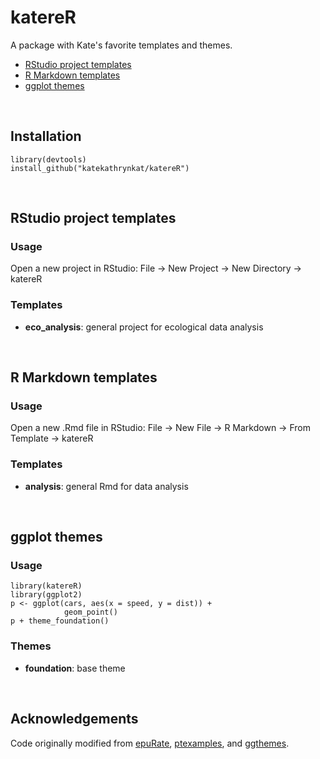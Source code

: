 # katereR

A package with Kate's favorite templates and themes.

- [RStudio project templates](#rstudio-project-templates)
- [R Markdown templates](#r-markdown-templates)
- [ggplot themes](#ggplot-themes)

<br>

## Installation

```
library(devtools)
install_github("katekathrynkat/katereR")
```

<br>

## RStudio project templates

### Usage

Open a new project in RStudio: File -> New Project -> New Directory -> katereR

### Templates

- **eco_analysis**: general project for ecological data analysis

<br>

## R Markdown templates

### Usage

Open a new .Rmd file in RStudio: File -> New File -> R Markdown -> From Template -> katereR

### Templates

- **analysis**: general Rmd for data analysis

<br>

## ggplot themes

### Usage

```
library(katereR)
library(ggplot2)
p <- ggplot(cars, aes(x = speed, y = dist)) +
            geom_point()
p + theme_foundation()
```

### Themes

- **foundation**: base theme

<br>

## Acknowledgements

Code originally modified from [epuRate](https://github.com/holtzy/epuRate), [ptexamples](https://github.com/rstudio/ptexamples), and [ggthemes](https://github.com/jrnold/ggthemes).
